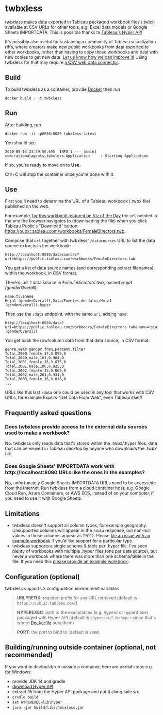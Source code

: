 # twbxless

*twbxless* makes data exported in Tableau packaged workbook files (.twbx) available at CSV URLs for other tools,
e.g. Excel data models or Google Sheets IMPORTDATA. This is possible thanks to
[Tableau's Hyper API](https://help.tableau.com/current/api/hyper_api/en-us/index.html).

It's possibly also useful for sustaining a community of Tableau visualization riffs, where creators make new
public workbooks from data exported to other workbooks, rather than having to copy those workbooks and deal
with new copies to get new data. [Let us know how we can improve it!](/../../issues) Using twbxless for
that may require [a CSV web data connector](https://help.tableau.com/current/pro/desktop/en-us/examples_web_data_connector.htm).

## Build

To build twbxless as a container, provide
[Docker](https://hub.docker.com/search?q=&type=edition&offering=community&sort=updated_at&order=desc)
then run

```
docker build . -t twbxless
```

## Run

After building, run

```
docker run -it -p8080:8080 twbxless:latest
```

You should see

```
2020-05-14 23:39:50.695  INFO 1 --- [main] com.rationalagents.twbxless.Application     : Starting Application
```

If so, you're ready to move on to **Use.**

Ctrl+C will stop the container once you're done with it.

## Use

First you'll need to determine the URL of a Tableau workbook (.twbx file) published on the web.

For example, [for this workbook featured on Viz of the Day](https://public.tableau.com/profile/maximiliano4575#!/vizhome/FemaleDirectors/FemaleDirectors)
the `url` needed is the one the browser navigates to (downloading the file) when you click Tableau Public's "Download" button: <https://public.tableau.com/workbooks/FemaleDirectors.twb>.

Compose that `url` together with twbxless' `/datasources` URL to list the data source extracts in the workbook:

```
http://localhost:8080/datasources?url=https://public.tableau.com/workbooks/FemaleDirectors.twb
```

You get a list of data source names (and corresponding extract filenames) within the workbook, in CSV format.

There's just 1 data source in *FemaleDirectors.twb*, named *Hoja1 (genderOverall)*:

```
name,filename
Hoja1 (genderOverall),Data/Fuentes de datos/Hoja1 (genderOverall).hyper
```

Then use the `/data` endpoint, with the same `url`, adding `name`:

```
http://localhost:8080/data?url=https://public.tableau.com/workbooks/FemaleDirectors.twb&name=Hoja1 (genderOverall)
```

You get back the row/column data from that data source, in CSV format:

```
genre,year,gender,freq,percent,filter
Total,2000,female,17,0.096,0
Total,2000,male,161,0.904,0
Total,2001,female,15,0.075,0
Total,2001,male,186,0.925,0
Total,2002,female,15,0.069,0
Total,2002,male,201,0.931,0
Total,2003,female,16,0.076,0
...
```

URLs like this last `/data` one could be used in any tool that works with CSV URLs, for example Excel's "Get Data From Web", even Tableau itself!

## Frequently asked questions

### Does twbxless provide access to the external data sources used to make a workbook?

No. twbxless only reads data that's stored within the .twbx/.hyper files, data that can be viewed in Tableau desktop by anyone who downloads the .twbx file.

### Does Google Sheets' IMPORTDATA work with http://localhost:8080 URLs like the ones in the examples?

No, unfortunately Google Sheets IMPORTDATA URLs need to be accessible from the internet. Run twbxless from a cloud container host,
e.g. Google Cloud Run, Azure Containers, or AWS ECS, instead of on your computer, if you need to use it with Google Sheets.

## Limitations

- twbxless doesn't support all column types, for example geography. Unsupported columns will appear in the `/data` response, but
non-null values in those columns appear as `TYPE?`. Please [file an issue with an example workbook](/../../issues) if you'd like
support for a particular type.
- twbxless supports a single schema & table per .hyper file. I've seen plenty of workbooks with multiple .hyper files (one per
data source), but never a workbook where there was more than one schema/table in the file. If you need this
[please provide an example workbook](/../../issues/4).

## Configuration (optional)

twbxless supports 3 configuration environment variables

> **URLPREFIX**: required prefix for any URL retrieved (default is `https://public.tableau.com/`)
>
> **HYPEREXEC**: path to the executables (e.g. hyperd or hyperd.exe) packaged with Hyper API (default is `/hyperapi/lib/hyper` since that's where [Dockerfile](Dockerfile) puts them)
>
> **PORT**: the port to bind to (default is `8080`)

## Building/running outside container (optional, not recommended)

If you want to dev/build/run outside a container, here are partial steps e.g. for Windows:

- provide JDK 14 and gradle
- [download Hyper API](https://tableau.com/support/releases/hyper-api/latest)
- extract *lib* from the Hyper API package and put it along side *src*
- `gradle build`
- `set HYPEREXEC=lib\hyper`
- `java -jar build/libs/twbxless.jar`
